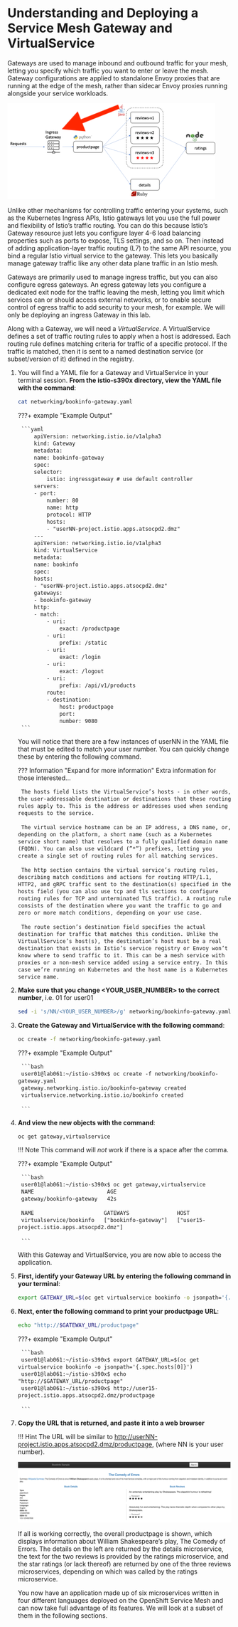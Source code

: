 # Understanding and Deploying a Service Mesh Gateway and VirtualService

Gateways are used to manage inbound and outbound traffic for your mesh, letting you specify which traffic you want to enter or leave the mesh. Gateway configurations are applied to standalone Envoy proxies that are running at the edge of the mesh, rather than sidecar Envoy proxies running alongside your service workloads.

![gateway-arch](images/gateway-arch.png)

Unlike other mechanisms for controlling traffic entering your systems, such as the Kubernetes Ingress APIs, Istio gateways let you use the full power and flexibility of Istio’s traffic routing. You can do this because Istio’s Gateway resource just lets you configure layer 4-6 load balancing properties such as ports to expose, TLS settings, and so on. Then instead of adding application-layer traffic routing (L7) to the same API resource, you bind a regular Istio virtual service to the gateway. This lets you basically manage gateway traffic like any other data plane traffic in an Istio mesh.

Gateways are primarily used to manage ingress traffic, but you can also configure egress gateways. An egress gateway lets you configure a dedicated exit node for the traffic leaving the mesh, letting you limit which services can or should access external networks, or to enable secure control of egress traffic to add security to your mesh, for example. We will only be deploying an ingress Gateway in this lab.

Along with a Gateway, we will need a *VirtualService*. A VirtualService defines a set of traffic routing rules to apply when a host is addressed. Each routing rule defines matching criteria for traffic of a specific protocol. If the traffic is matched, then it is sent to a named destination service (or subset/version of it) defined in the registry.

1. You will find a YAML file for a Gateway and VirtualService in your terminal session. **From the istio-s390x directory, view the YAML file with the command**:

    ```bash
    cat networking/bookinfo-gateway.yaml
    ```

    ???+ example "Example Output"

        ```yaml
            apiVersion: networking.istio.io/v1alpha3
            kind: Gateway
            metadata:
            name: bookinfo-gateway
            spec:
            selector:
                istio: ingressgateway # use default controller
            servers:
            - port:
                number: 80
                name: http
                protocol: HTTP
                hosts:
                - "userNN-project.istio.apps.atsocpd2.dmz"
            ---
            apiVersion: networking.istio.io/v1alpha3
            kind: VirtualService
            metadata:
            name: bookinfo
            spec:
            hosts:
            - "userNN-project.istio.apps.atsocpd2.dmz"
            gateways:
            - bookinfo-gateway
            http:
            - match:
                - uri:
                    exact: /productpage
                - uri:
                    prefix: /static
                - uri:
                    exact: /login
                - uri:
                    exact: /logout
                - uri:
                    prefix: /api/v1/products
                route:
                - destination:
                    host: productpage
                    port:
                    number: 9080
        ```

    You will notice that there are a few instances of userNN in the YAML file that must be edited to match your user number. You can quickly change these by entering the following command.

    ??? Information "Expand for more information"
        Extra information for those interested…

        The hosts field lists the VirtualService’s hosts - in other words, the user-addressable destination or destinations that these routing rules apply to. This is the address or addresses used when sending requests to the service.

        The virtual service hostname can be an IP address, a DNS name, or, depending on the platform, a short name (such as a Kubernetes service short name) that resolves to a fully qualified domain name (FQDN). You can also use wildcard (”*”) prefixes, letting you create a single set of routing rules for all matching services.

        The http section contains the virtual service’s routing rules, describing match conditions and actions for routing HTTP/1.1, HTTP2, and gRPC traffic sent to the destination(s) specified in the hosts field (you can also use tcp and tls sections to configure routing rules for TCP and unterminated TLS traffic). A routing rule consists of the destination where you want the traffic to go and zero or more match conditions, depending on your use case.

        The route section’s destination field specifies the actual destination for traffic that matches this condition. Unlike the VirtuallService’s host(s), the destination’s host must be a real destination that exists in Istio’s service registry or Envoy won’t know where to send traffic to it. This can be a mesh service with proxies or a non-mesh service added using a service entry. In this case we’re running on Kubernetes and the host name is a Kubernetes service name.

1. **Make sure that you change <YOUR_USER_NUMBER> to the correct number**, i.e. 01 for user01

    ```bash
    sed -i 's/NN/<YOUR_USER_NUMBER>/g' networking/bookinfo-gateway.yaml
    ```

1. **Create the Gateway and VirtualService with the following command**:

    ```bash
    oc create -f networking/bookinfo-gateway.yaml
    ```

    ???+ example "Example Output"

        ```bash
        user01@lab061:~/istio-s390x$ oc create -f networking/bookinfo-gateway.yaml
        gateway.networking.istio.io/bookinfo-gateway created
        virtualservice.networking.istio.io/bookinfo created

        ```

1. **And view the new objects with the command**:

    ```bash
    oc get gateway,virtualservice
    ```

    !!! Note
    This command will *not* work if there is a space after the comma.

    ???+ example "Example Output"

        ```bash
        user01@lab061:~/istio-s390x$ oc get gateway,virtualservice
        NAME                       AGE
        gateway/bookinfo-gateway   42s

        NAME                      GATEWAYS               HOST               
        virtualservice/bookinfo   ["bookinfo-gateway"]   ["user15-project.istio.apps.atsocpd2.dmz"]

        ```

    With this Gateway and VirtualService, you are now able to access the application.

1. **First, identify your Gateway URL by entering the following command in your terminal**:

    ```bash
    export GATEWAY_URL=$(oc get virtualservice bookinfo -o jsonpath='{.spec.hosts[0]}')
    ```

1. **Next, enter the following command to print your productpage URL**:

    ```bash
    echo "http://$GATEWAY_URL/productpage"
    ```

    ???+ example "Example Output"

        ```bash
        user01@lab061:~/istio-s390x$ export GATEWAY_URL=$(oc get virtualservice bookinfo -o jsonpath='{.spec.hosts[0]}')
        user01@lab061:~/istio-s390x$ echo "http://$GATEWAY_URL/productpage"
        user01@lab061:~/istio-s390x$ http://user15-project.istio.apps.atsocpd2.dmz/productpage

        ```

1. **Copy the URL that is returned, and paste it into a web browser**

    !!! Hint
        The URL will be similar to <http://userNN-project.istio.apps.atsocpd2.dmz/productpage>, (where NN is your user number).

    ![bookinfo-1](images/bookinfo-1.png)

    If all is working correctly, the overall productpage is shown, which displays information about William Shakespeare’s play, The Comedy of Errors. The details on the left are returned by the details microservice, the text for the two reviews is provided by the ratings microservice, and the star ratings (or lack thereof) are returned by one of the three reviews microservices, depending on which was called by the ratings microservice.

    You now have an application made up of six microservices written in four different languages deployed on the OpenShift Service Mesh and can now take full advantage of its features. We will look at a subset of them in the following sections.
